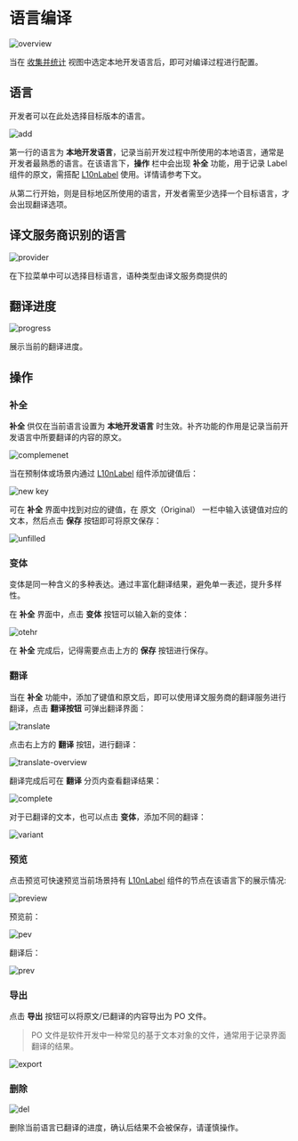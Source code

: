 # 语言编译

![overview](compile/overview.png)

当在 [收集并统计](collect-and-count.md) 视图中选定本地开发语言后，即可对编译过程进行配置。

## 语言

开发者可以在此处选择目标版本的语言。

![add](compile/add-lang.png)

第一行的语言为 **本地开发语言**，记录当前开发过程中所使用的本地语言，通常是开发者最熟悉的语言。在该语言下，**操作** 栏中会出现 **补全** 功能，用于记录 Label 组件的原文，需搭配 [L10nLabel](l10n-label.md) 使用。详情请参考下文。

从第二行开始，则是目标地区所使用的语言，开发者需至少选择一个目标语言，才会出现翻译选项。

## 译文服务商识别的语言

![provider](compile/lang-provider.png)

在下拉菜单中可以选择目标语言，语种类型由译文服务商提供的

## 翻译进度

![progress](compile/progress.png)

展示当前的翻译进度。

## 操作

### 补全

**补全** 供仅在当前语言设置为 **本地开发语言** 时生效。补齐功能的作用是记录当前开发语言中所要翻译的内容的原文。

![complemenet](compile/complement.png)

当在预制体或场景内通过 [L10nLabel](l10n-label.md) 组件添加键值后：

![new key](compile/new-key.png)

可在 **补全** 界面中找到对应的键值，在 原文（Original） 一栏中输入该键值对应的文本，然后点击 **保存** 按钮即可将原文保存：

![unfilled](compile/unfilled.png)

### 变体

变体是同一种含义的多种表达。通过丰富化翻译结果，避免单一表述，提升多样性。

在 **补全** 界面中，点击 **变体** 按钮可以输入新的变体：

![otehr](compile/other.png)

在 **补全** 完成后，记得需要点击上方的 **保存** 按钮进行保存。

### 翻译

当在 **补全** 功能中，添加了键值和原文后，即可以使用译文服务商的翻译服务进行翻译，点击 **翻译按钮** 可弹出翻译界面：

![translate](compile/translate.png)

点击右上方的 **翻译** 按钮，进行翻译：

![translate-overview](compile/translate-overview.png)

翻译完成后可在 **翻译** 分页内查看翻译结果：

![complete](compile/translate-complete.png)

对于已翻译的文本，也可以点击 **变体**，添加不同的翻译：

![variant](compile/translated-variant.png)

### 预览

点击预览可快速预览当前场景持有 [L10nLabel](l10n-label.md) 组件的节点在该语言下的展示情况:

![preview](compile/preview-overview.png)

预览前：

![pev](compile/original-preview.png)

翻译后：

![prev](compile/translate-preview.png)

### 导出

点击 **导出** 按钮可以将原文/已翻译的内容导出为 PO 文件。

> PO 文件是软件开发中一种常见的基于文本对象的文件，通常用于记录界面翻译的结果。

![export](compile/export.png)

### 删除

![del](compile/delete.png)

删除当前语言已翻译的进度，确认后结果不会被保存，请谨慎操作。
